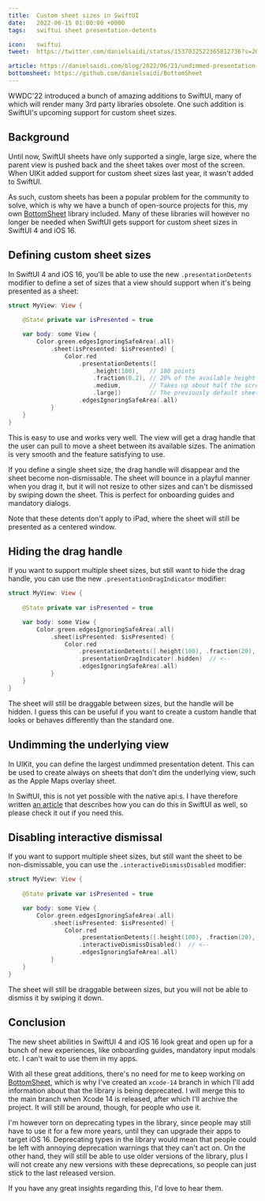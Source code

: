 ```yaml
---
title:  Custom sheet sizes in SwiftUI
date:   2022-06-15 01:00:00 +0000
tags:   swiftui sheet presentation-detents

icon:   swiftui
tweet:  https://twitter.com/danielsaidi/status/1537032522365812736?s=20&t=6cXx2n4Jpm6UDJR8dxPZNg

article: https://danielsaidi.com/blog/2022/06/21/undimmed-presentation-detents-in-swiftui
bottomsheet: https://github.com/danielsaidi/BottomSheet
---
```


WWDC'22 introduced a bunch of amazing additions to SwiftUI, many of which will render many 3rd party libraries obsolete. One such addition is SwiftUI's upcoming support for custom sheet sizes.


## Background

Until now, SwiftUI sheets have only supported a single, large size, where the parent view is pushed back and the sheet takes over most of the screen. When UIKit added support for custom sheet sizes last year, it wasn't added to SwiftUI.

As such, custom sheets has been a popular problem for the community to solve, which is why we have a bunch of open-source projects for this, my own [BottomSheet]({{page.bottomsheet}}) library included. Many of these libraries will however no longer be needed when SwiftUI gets support for custom sheet sizes in SwiftUI 4 and iOS 16.


## Defining custom sheet sizes

In SwiftUI 4 and iOS 16, you'll be able to use the new `.presentationDetents` modifier to define a set of sizes that a view should support when it's being presented as a sheet:

```swift
struct MyView: View {
        
    @State private var isPresented = true

    var body: some View {
        Color.green.edgesIgnoringSafeArea(.all)
            .sheet(isPresented: $isPresented) {
                Color.red
                    .presentationDetents([
                        .height(100),   // 100 points
                        .fraction(0.2), // 20% of the available height
                        .medium,        // Takes up about half the screen
                        .large])        // The previously default sheet size
                    .edgesIgnoringSafeArea(.all)
            }
    }
}
```

This is easy to use and works very well. The view will get a drag handle that the user can pull to move a sheet between its available sizes. The animation is very smooth and the feature satisfying to use.

If you define a single sheet size, the drag handle will disappear and the sheet become non-dismissable. The sheet will bounce in a playful manner when you drag it, but it will not resize to other sizes and can't be dismissed by swiping down the sheet. This is perfect for onboarding guides and mandatory dialogs.

Note that these detents don't apply to iPad, where the sheet will still be presented as a centered window.


## Hiding the drag handle

If you want to support multiple sheet sizes, but still want to hide the drag handle, you can use the new `.presentationDragIndicator` modifier:

```swift
struct MyView: View {
        
    @State private var isPresented = true

    var body: some View {
        Color.green.edgesIgnoringSafeArea(.all)
            .sheet(isPresented: $isPresented) {
                Color.red
                    .presentationDetents([.height(100), .fraction(20), .medium, .large])
                    .presentationDragIndicator(.hidden)  // <-- 
                    .edgesIgnoringSafeArea(.all)
            }
    }
}
```

The sheet will still be draggable between sizes, but the handle will be hidden. I guess this can be useful if you want to create a custom handle that looks or behaves differently than the standard one.


## Undimming the underlying view

In UIKit, you can define the largest undimmed presentation detent. This can be used to create always on sheets that don't dim the underlying view, such as the Apple Maps overlay sheet.

In SwiftUI, this is not yet possible with the native api:s. I have therefore written [an article]({{page.article}}) that describes how you can do this in SwiftUI as well, so please check it out if you need this.


## Disabling interactive dismissal

If you want to support multiple sheet sizes, but still want the sheet to be non-dismissable, you can use the `.interactiveDismissDisabled` modifier:

```swift
struct MyView: View {
        
    @State private var isPresented = true

    var body: some View {
        Color.green.edgesIgnoringSafeArea(.all)
            .sheet(isPresented: $isPresented) {
                Color.red
                    .presentationDetents([.height(100), .fraction(20), .medium, .large])
                    .interactiveDismissDisabled()  // <-- 
                    .edgesIgnoringSafeArea(.all)
            }
    }
}
```

The sheet will still be draggable between sizes, but you will not be able to dismiss it by swiping it down.


## Conclusion

The new sheet abilities in SwiftUI 4 and iOS 16 look great and open up for a bunch of new experiences, like onboarding guides, mandatory input modals etc. I can't wait to use them in my apps.

With all these great additions, there's no need for me to keep working on [BottomSheet]({{page.bottomsheet}}), which is why I've created an `xcode-14` branch in which I'll add information about that the library is being deprecated. I will merge this to the main branch when Xcode 14 is released, after which I'll archive the project. It will still be around, though, for people who use it.

I'm however torn on deprecating types in the library, since people may still have to use it for a few more years, until they can upgrade their apps to target iOS 16. Deprecating types in the library would mean that people could be left with annoying deprecation warnings that they can't act on. On the other hand, they will still be able to use older versions of the library, plus I will not create any new versions with these deprecations, so people can just stick to the last released version.

If you have any great insights regarding this, I'd love to hear them.